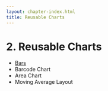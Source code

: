 ```yaml
---
layout: chapter-index.html
title: Reusable Charts
---
```


# 2. Reusable Charts

- [Bars](/chapters/02/01-bars)
- Barcode Chart
- Area Chart
- Moving Average Layout
